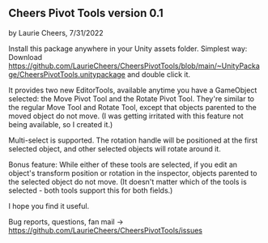 ## Cheers Pivot Tools version 0.1
by Laurie Cheers, 7/31/2022

Install this package anywhere in your Unity assets folder.
Simplest way: Download https://github.com/LaurieCheers/CheersPivotTools/blob/main/~UnityPackage/CheersPivotTools.unitypackage and double click it.

It provides two new EditorTools, available anytime you have a GameObject selected: the Move Pivot Tool and the Rotate Pivot Tool. They're similar to the regular Move Tool and Rotate Tool, except that objects parented to the moved object do not move. (I was getting irritated with this feature not being available, so I created it.)

Multi-select is supported. The rotation handle will be positioned at the first selected object, and other selected objects will rotate around it.

Bonus feature: While either of these tools are selected, if you edit an object's transform position or rotation in the inspector, objects parented to the selected object do not move. (It doesn't matter which of the tools is selected - both tools support this for both fields.)

I hope you find it useful.

Bug reports, questions, fan mail -> https://github.com/LaurieCheers/CheersPivotTools/issues
